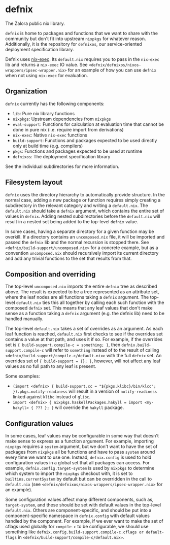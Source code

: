 defnix
=======

The Zalora public nix library.

`defnix` is home to packages and functions that we want to share with the
community but don't fit into upstream `nixpkgs` for whatever reason.
Additionally, it is the repository for `defnixos`, our service-oriented
deployment specification library.

Defnix uses [nix-exec][1]. Its `default.nix` requires you to pass in the
`nix-exec` lib and returns a `nix-exec` IO value. See
`<defnix/defnixos/nixos-wrappers/ipsec-wrapper.nix>` for an example of how you
can use `defnix` when not using `nix-exec` for evaluation.

Organization
-------------

`defnix` currently has the following components:

* `lib`: Pure nix library functions
* `nixpkgs`: Upstream dependencies from `nixpkgs`
* `eval-support`: Functions for calculation at evaluation time that cannot be
  done in pure nix (i.e. require import from derivations)
* `nix-exec`: Native `nix-exec` functions
* `build-support`: Functions and packages expected to be used directly only
  at build time (e.g. compilers)
* `pkgs`: Functions and packages expected to be used at runtime
* `defnixos`: The deployment specification library

See the individual subdirectories for more information.

Filesystem layout
------------------

`defnix` uses the directory hierarchy to automatically provide structure.
In the normal case, adding a new package or function requires simply
creating a subdirectory in the relevant category and writing a `default.nix`.
The `default.nix` should take a `defnix` argument, which contains the entire
set of values in `defnix`. Adding nested subdirectories before the
`default.nix` will result in a nested set being added to the top-level `defnix`
value.

In some cases, having a separate directory for a given function may be
overkill. If a directory contains an `uncomposed.nix` file, it will be
imported and passed the `defnix` lib and the normal recursion is stopped there.
See `<defnix/build-support/uncomposed.nix>` for a concrete example, but as a
convention `uncomposed.nix` should recursively import its current directory and
add any trivial functions to the set that results from that.

Composition and overriding
---------------------------

The top-level `uncomposed.nix` imports the entire `defnix` tree as described
above. The result is expected to be a tree represented as an attribute set,
where the leaf nodes are all functions taking a `defnix` argument. The
top-level `default.nix` ties this all together by calling each such function
with the composed `defnix` set. This means that any leaf values that don't make
sense as a function taking a `defnix` argument (e.g. the defnix lib) need to
be handled manually.

The top-level `default.nix` takes a set of overrides as an argument. As each
leaf function is reached, `default.nix` first checks to see if the overrides
set contains a value at that path, and uses it if so. For example, if the
overrides set is `{ build-support.compile-c = something; }`, then
`defnix.build-support.compile-c` will refer to `something` instead of to
the result of calling `<defnix/build-support/compile-c/default.nix>` with
the full `defnix` set. An overrides set of `{ build-support = {}; }`, however,
will not affect any leaf values as no full path to any leaf is present.

Some examples:

* `(import <defnix> { build-support.cc = "${pkgs.klibc}/bin/klcc"; }).pkgs.notify-readiness`
  will result in a version of `notify-readiness` linked against `klibc` instead of `glibc`.
* `import <defnix> { nixpkgs.haskellPackages.hakyll = import <my-hakyll> { ??? }; }` will
  override the `hakyll` package.

Configuration values
---------------------

In some cases, leaf values may be configurable in some way that doesn't make
sense to express as a function argument. For example, importing `nixpkgs`
requires a `system` argument, but we don't want to have the set of packages
from `nixpkgs` all be functions and have to pass `system` around every time we
want to use one. Instead, `defnix.config` is used to hold configuration values
in a global set that all packages can access. For example,
`defnix.config.target-system` is used by `nixpkgs` to determine which system to
import the `nixpkgs` checkout with, it is set to `builtins.currentSystem` by
default but can be overridden in the call to `default.nix` (see
`<defnix/defnixos/nixos-wrappers/ipsec-wrapper.nix>` for an example).

Some configuration values affect many different components, such as,
`target-system`, and these should be set with default values in the top-level
`default.nix`. Others are component-specific, and should be put into a
component-specific namespace in `defnix.config` with default values handled
by the component. For example, if we ever want to make the set of cflags used
globally for `compile-c` to be configurable, we should use something like
`defnix.config.build-support.compile-c.cflags or default-flags` in
`<defnix/build-support/compile-c/default.nix>`.

[1]: https://github.com/shlevy/nix-exec
